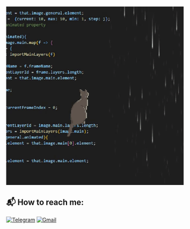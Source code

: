 ![codecat](https://raw.githubusercontent.com/barsamm/codecat/refs/heads/main/-%20Find%20%26%20Share%20on%20GIPHY.gif)

## 📬 How to reach me:
[![Telegram](https://img.shields.io/badge/-Telegram-2CA5E0?style=flat-square&logo=telegram&logoColor=white)](https://t.me/bariiiiiiiii)
[![Gmail](https://img.shields.io/badge/-Gmail-D14836?style=flat-square&logo=gmail&logoColor=white)](mailto:barsam.mousavi84@gmail.com)
